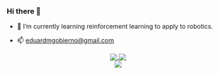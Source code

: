 ### Hi there 👋
- 🌱 I’m currently learning reinforcement learning to apply to robotics.

- 📫 eduardmgobierno@gmail.com
<!--
**EddieMG/eddiemg** is a ✨ _special_ ✨ repository because its `README.md` (this file) appears on your GitHub profile.

Here are some ideas to get you started:

- 🔭 I’m currently working on ...
- 🌱 I’m currently learning ...
- 👯 I’m looking to collaborate on ...
- 🤔 I’m looking for help with ...
- 💬 Ask me about ...
- 📫 How to reach me: ...
- 😄 Pronouns: ...
- ⚡ Fun fact: ...
-->


<div align="center">
  <a href="https://github.com/anuraghazra/github-readme-stats">
    <img align="center" src="https://github-readme-stats.vercel.app/api?username=eddiemg&show_icons=true&theme=merko&count_private=true" />
  </a>
  <a href="https://git.io/streak-stats">
    <img align="center" src="https://github-readme-streak-stats.herokuapp.com?user=eddiemg&theme=merko&date_format=j%20M%5B%20Y%5D" />
  </a>
</div>

<div align="center">
  <div>
    <a href="https://github.com/anuraghazra/github-readme-stats">
      <img align="center" src="https://github-readme-stats.vercel.app/api/top-langs/?username=eddiemg&layout=compact&theme=merko" />
    </a>
 </div>
</div>
